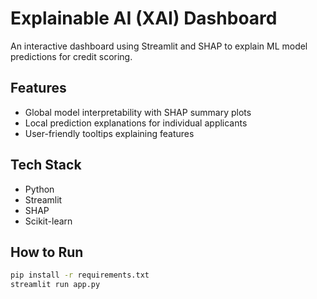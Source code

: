 # Explainable AI (XAI) Dashboard

An interactive dashboard using Streamlit and SHAP to explain ML model predictions for credit scoring.

## Features
- Global model interpretability with SHAP summary plots
- Local prediction explanations for individual applicants
- User-friendly tooltips explaining features

## Tech Stack
- Python
- Streamlit
- SHAP
- Scikit-learn

## How to Run
```bash
pip install -r requirements.txt
streamlit run app.py
